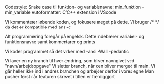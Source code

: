 Codestyle:
Snake case til funktion- og variablenavne:  min_funktion - min_variable
Autoformatter: C/C++ extension i VScode

Vi kommenterer løbende koden, og fokusere meget på dette. Vi bruger /* */ da det er kompatible med ansi-c

Alt programmering foregår på engelsk. Dette indebærer variabel- og funktionsnavne samt kommentarer og prints

Vi koder programmet så det virker med -ansi -Wall -pedantic 

Vi laver en ny branch til hver ændring, som bliver navngivet ved "navn/arbejdsopgave"
Vi sletter branch, når den bliver merged til main. Vi går heller ikke ind i andres branchen og arbejder derfor i vores egne
Man pusher først når featuren skrevet i titlen er færdiggjort
